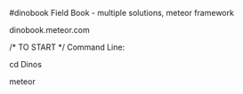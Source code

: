 #dinobook
Field Book - multiple solutions, meteor framework

dinobook.meteor.com

/* TO START */
Command Line:

cd Dinos

meteor


